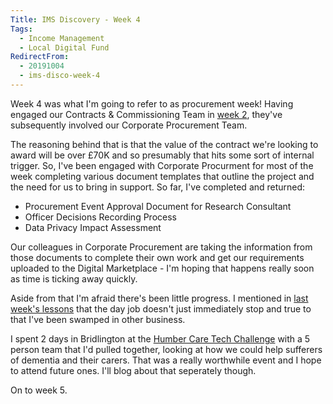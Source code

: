 ```yaml
---
Title: IMS Discovery - Week 4
Tags: 
  - Income Management
  - Local Digital Fund
RedirectFrom:
  - 20191004
  - ims-disco-week-4
---
```

Week 4 was what I'm going to refer to as procurement week! Having engaged our Contracts & Commissioning Team in [week 2](/20190920), they've subsequently involved our Corporate Procurement Team. 

The reasoning behind that is that the value of the contract we're looking to award will be over £70K and so presumably that hits some sort of internal trigger. So, I've been engaged with Corporate Procurment for most of the week completing various document templates that outline the project and the need for us to bring in support. So far, I've completed and returned:

* Procurement Event Approval Document for Research Consultant
* Officer Decisions Recording Process
* Data Privacy Impact Assessment

Our colleagues in Corporate Procurement are taking the information from those documents to complete their own work and get our requirements uploaded to the Digital Marketplace - I'm hoping that happens really soon as time is ticking away quickly.

Aside from that I'm afraid there's been little progress. I mentioned in [last week's lessons](/20190927) that the day job doesn't just immediately stop and true to that I've been swamped in other business.

I spent 2 days in Bridlington at the [Humber Care Tech Challenge](https://www.humbercaretech.co.uk) with a 5 person team that I'd pulled together, looking at how we could help sufferers of dementia and their carers. That was a really worthwhile event and I hope to attend future ones. I'll blog about that seperately though.

On to week 5.